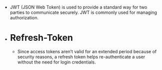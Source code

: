 - JWT (JSON Web Token) is used to provide a standard way for two parties  to communicate securely. JWT is commonly used for managing authorization.
- # Refresh-Token
	- Since access tokens aren’t valid for an extended period because of 
	  security reasons, a refresh token helps re-authenticate a user without 
	  the need for login credentials.